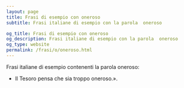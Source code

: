 ```yaml
---
layout: page
title: Frasi di esempio con oneroso 
subtitle: Frasi italiane di esempio con la parola  oneroso

og_title: Frasi di esempio con oneroso 
og_description: Frasi italiane di esempio con la parola  oneroso
og_type: website
permalink: /frasi/o/oneroso.html
---
```


Frasi italiane di esempio contenenti la parola oneroso:


- Il Tesoro pensa che sia troppo oneroso.».

